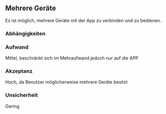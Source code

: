 ## Mehrere Geräte

Es ist möglich, mehrere Geräte mit der App zu verbinden und zu bedienen.

### Abhängigkeiten

### Aufwand

Mittel, beschränkt sich im Mehraufwand jedoch nur auf die APP

### Akzeptanz

Hoch, da Benutzer möglicherweise mehrere Geräte besitzt

### Unsicherheit

Gering
